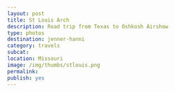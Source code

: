 ```yaml
---
layout: post
title: St Louis Arch
description: Road trip from Texas to Oshkosh Airshow 
type: photos
destination: jenner-hanni
category: travels
subcat: 
location: Missouri
image: /img/thumbs/stlouis.png
permalink: 
publish: yes
---
```


<p><a href="https://jenner.smugmug.com/North-America/2008-St-Louis-Arch/i-dwXv7kv/0/M/dscf1997-M.jpg">
<img src="https://jenner.smugmug.com/North-America/2008-St-Louis-Arch/i-dwXv7kv/0/M/dscf1997-M.jpg" alt=""></a></p>

<p><a href="https://jenner.smugmug.com/North-America/2008-St-Louis-Arch/i-HnzLQ4j/0/M/dscf2004-M.jpg">
<img src="https://jenner.smugmug.com/North-America/2008-St-Louis-Arch/i-HnzLQ4j/0/M/dscf2004-M.jpg" alt=""></a></p>

<p><a href="https://jenner.smugmug.com/North-America/2008-St-Louis-Arch/i-BDnsjw8/0/M/dscf2005-M.jpg">
<img src="https://jenner.smugmug.com/North-America/2008-St-Louis-Arch/i-BDnsjw8/0/M/dscf2005-M.jpg" alt=""></a></p>

<p><a href="https://jenner.smugmug.com/North-America/2008-St-Louis-Arch/i-xCRwJ56/0/M/dscf2006-M.jpg">
<img src="https://jenner.smugmug.com/North-America/2008-St-Louis-Arch/i-xCRwJ56/0/M/dscf2006-M.jpg" alt=""></a></p>

<p><a href="https://jenner.smugmug.com/North-America/2008-St-Louis-Arch/i-PQTMMtV/0/M/dscf2007-M.jpg">
<img src="https://jenner.smugmug.com/North-America/2008-St-Louis-Arch/i-PQTMMtV/0/M/dscf2007-M.jpg" alt=""></a></p>

<p><a href="https://jenner.smugmug.com/North-America/2008-St-Louis-Arch/i-wCtJmMw/0/M/dscf2003-M.jpg">
<img src="https://jenner.smugmug.com/North-America/2008-St-Louis-Arch/i-wCtJmMw/0/M/dscf2003-M.jpg" alt=""></a></p>

<p><a href="https://jenner.smugmug.com/North-America/2008-St-Louis-Arch/i-RqfGjNM/0/M/dscf1996-M.jpg">
<img src="https://jenner.smugmug.com/North-America/2008-St-Louis-Arch/i-RqfGjNM/0/M/dscf1996-M.jpg" alt=""></a></p>

<p><a href="https://jenner.smugmug.com/North-America/2008-St-Louis-Arch/i-7vCxFHZ/0/M/dscf2008-M.jpg">
<img src="https://jenner.smugmug.com/North-America/2008-St-Louis-Arch/i-7vCxFHZ/0/M/dscf2008-M.jpg" alt=""></a></p>


